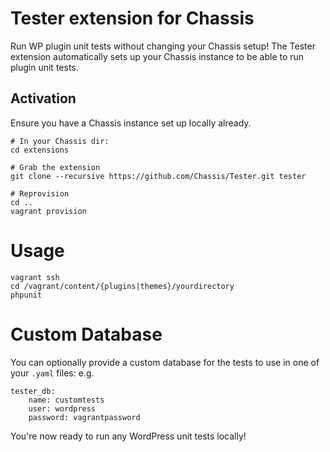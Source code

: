 # Tester extension for Chassis
Run WP plugin unit tests without changing your Chassis setup! The Tester
extension automatically sets up your Chassis instance to be able to run plugin
unit tests.

## Activation
Ensure you have a Chassis instance set up locally already.

```
# In your Chassis dir:
cd extensions

# Grab the extension
git clone --recursive https://github.com/Chassis/Tester.git tester

# Reprovision
cd ..
vagrant provision
```

# Usage
```
vagrant ssh
cd /vagrant/content/{plugins|themes}/yourdirectory
phpunit
```

# Custom Database

You can optionally provide a custom database for the tests to use in one of your `.yaml` files: e.g.
```
tester_db:
    name: customtests
    user: wordpress
    password: vagrantpassword
```

You're now ready to run any WordPress unit tests locally!
